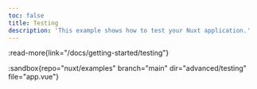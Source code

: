 ```yaml
---
toc: false
title: Testing
description: 'This example shows how to test your Nuxt application.'
---
```


:read-more{link="/docs/getting-started/testing"}

:sandbox{repo="nuxt/examples" branch="main" dir="advanced/testing" file="app.vue"}
